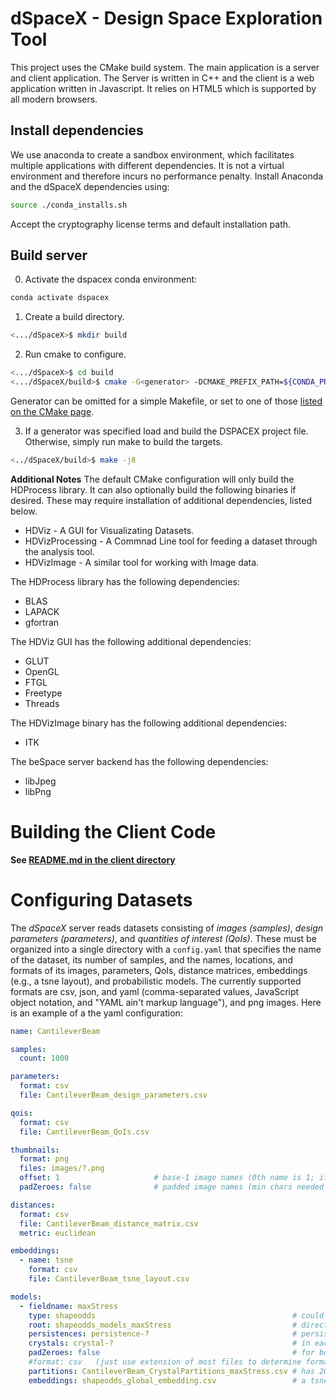 # dSpaceX - Design Space Exploration Tool

This project uses the CMake build system. The main application is a server
and client application. The Server is written in C++ and the client is
a web application written in Javascript. It relies on HTML5 which is 
supported by all modern browsers.

## Install dependencies

We use anaconda to create a sandbox environment, which facilitates multiple applications with different dependencies. It is not a virtual environment and therefore incurs no performance penalty. Install Anaconda and the dSpaceX dependencies using:  
```bash
source ./conda_installs.sh
```
Accept the cryptography license terms and default installation path.  

## Build server
0. Activate the dspacex conda environment:
``` bash
conda activate dspacex
```

1. Create a build directory.
```bash
<.../dSpaceX>$ mkdir build
```

2. Run cmake to configure.
```bash
<.../dSpaceX>$ cd build
<.../dSpaceX/build>$ cmake -G<generator> -DCMAKE_PREFIX_PATH=${CONDA_PREFIX} ../
```
Generator can be omitted for a simple Makefile, or set to one of those [listed on the CMake page](https://cmake.org/cmake/help/latest/manual/cmake-generators.7.html#command-line-build-tool-generators).

3. If a generator was specified load and build the DSPACEX project file. Otherwise, simply run make to build the targets.
```bash
<../dSpaceX/build>$ make -j8
```

**Additional Notes**
The default CMake configuration will only build the HDProcess library.
It can also optionally build the following binaries if desired.
These may require installation of additional dependencies, listed below.
- HDViz           - A GUI for Visualizating Datasets.
- HDVizProcessing - A Commnad Line tool for feeding a dataset through the analysis tool.
- HDVizImage      - A similar tool for working with Image data.

The HDProcess library has the following dependencies:
- BLAS
- LAPACK
- gfortran

The HDViz GUI has the following additional dependencies:
- GLUT
- OpenGL
- FTGL
- Freetype
- Threads

The HDVizImage binary has the following additional dependencies:
- ITK

The beSpace server backend has the following dependencies:
- libJpeg
- libPng

# Building the Client Code
**See [README.md in the client directory](./client/README.md)**



# Configuring Datasets

The *dSpaceX* server reads datasets consisting of _images (samples)_, _design parameters (parameters)_, and _quantities of interest (QoIs)_. These must be organized into a single directory with a `config.yaml` that specifies the name of the dataset, its number of samples, and the names, locations, and formats of its images, parameters, QoIs, distance matrices, embeddings (e.g., a tsne layout), and probabilistic models. The currently supported formats are csv, json, and yaml (comma-separated values, JavaScript object notation, and "YAML ain't markup language"), and png images. Here is an example of a the yaml configuration:

```yaml
name: CantileverBeam

samples:
  count: 1000

parameters:
  format: csv
  file: CantileverBeam_design_parameters.csv

qois:
  format: csv
  file: CantileverBeam_QoIs.csv

thumbnails:
  format: png
  files: images/?.png
  offset: 1                     # base-1 image names (0th name is 1; if offset by 1000, names would start at 1000)
  padZeroes: false              # padded image names (min chars needed must represent offset + num_files)

distances:
  format: csv
  file: CantileverBeam_distance_matrix.csv
  metric: euclidean

embeddings:
  - name: tsne
    format: csv
    file: CantileverBeam_tsne_layout.csv

models:
  - fieldname: maxStress
    type: shapeodds                                            # could be shapeodds or sharedgp
    root: shapeodds_models_maxStress                           # directory of models for this field
    persistences: persistence-?                                # persistence files
    crystals: crystal-?                                        # in each persistence dir are its crystals
    padZeroes: false                                           # for both persistence and crystal dirs/files
    #format: csv   (just use extension of most files to determine format) # lots of csv files in each crystal: Z, crystalIds, W, wo
    partitions: CantileverBeam_CrystalPartitions_maxStress.csv # has 20 lines of varying length and 20 persistence levels
    embeddings: shapeodds_global_embedding.csv                 # a tsne embedding? Global for each p-lvl, and local for each crystal
```

